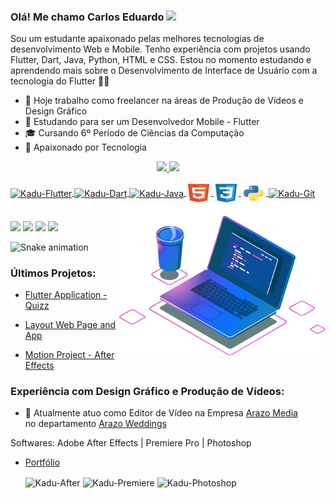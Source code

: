 ### Olá! Me chamo Carlos Eduardo <img width="25" src="https://raw.githubusercontent.com/luizfranzon/luizfranzon/main/media/outros/Hi.gif">

Sou um estudante apaixonado pelas melhores tecnologias de desenvolvimento Web e Mobile. Tenho experiência com projetos usando Flutter, Dart, Java, Python, HTML e CSS. Estou no momento estudando e aprendendo mais sobre o Desenvolvimento de Interface de Usuário com a tecnologia do Flutter 👩‍💻

- 🔭 Hoje trabalho como freelancer na áreas de Produção de Vídeos e Design Gráfico
- 🌱 Estudando para ser um Desenvolvedor Mobile - Flutter
- 🎓 Cursando 6º Período de Ciências da Computação
- 🖤 Apaixonado por Tecnologia

<div align="center">
  <a href="https://github.com/kaduediting">
  <img height="180em"src="https://github-readme-stats.vercel.app/api?username=kaduediting&show_icons=true&theme=tokyonight&include_all_commits=true&count_private=true"/>
  <img height="180em" src="https://github-readme-stats.vercel.app/api/top-langs/?username=kaduediting&layout=compact&langs_count=7&theme=tokyonight"/>
</div>
<div style="display: inline_block"><br>
  <img align="center" alt="Kadu-Flutter" height="30" width="40" src="https://cdn.jsdelivr.net/gh/devicons/devicon/icons/flutter/flutter-original.svg">
  <img align="center" alt="Kadu-Dart" height="30" width="40" src="https://cdn.jsdelivr.net/gh/devicons/devicon/icons/dart/dart-original-wordmark.svg">
  <img align="center" alt="Kadu-Java" height="30" width="40" src="https://cdn.jsdelivr.net/gh/devicons/devicon/icons/java/java-original.svg">
  <img align="center" alt="Kadu-HTML" height="30" width="40" src="https://raw.githubusercontent.com/devicons/devicon/master/icons/html5/html5-original.svg">
  <img align="center" alt="Kadu-CSS" height="30" width="40" src="https://raw.githubusercontent.com/devicons/devicon/master/icons/css3/css3-original.svg">
  <img align="center" alt="Kadu-Python" height="30" width="40" src="https://raw.githubusercontent.com/devicons/devicon/master/icons/python/python-original.svg">
  <img align="center" alt="Kadu-Git" height="30" width="40" src="https://cdn.jsdelivr.net/gh/devicons/devicon/icons/git/git-original.svg">
<img align="right" alt="logo-kadu"  width="330" src="https://github.com/kaduediting/kaduediting/blob/main/.github/workflows/computer.png">
</div>
  
##
 
 <div> 
  <a href="https://www.youtube.com/channel/UCT3AUW3jlYLQWk-3jPy8x0w" target="_blank"><img src="https://img.shields.io/badge/YouTube-FF0000?style=for-the-badge&logo=youtube&logoColor=white" target="_blank"></a>
  <a href="https://www.instagram.com/kadu.editing/" target="_blank"><img src="https://img.shields.io/badge/-Instagram-%23E4405F?style=for-the-badge&logo=instagram&logoColor=white" target="_blank"></a>
  <a href = "mailto:kadu.editing@gmail.com"><img src="https://img.shields.io/badge/-Gmail-%23333?style=for-the-badge&logo=gmail&logoColor=white" target="_blank"></a>
  <a href="https://www.linkedin.com/in/kadu-editing/" target="_blank"><img src="https://img.shields.io/badge/-LinkedIn-%230077B5?style=for-the-badge&logo=linkedin&logoColor=white" target="_blank"></a> 
 
  ![Snake animation](https://github.com/kaduediting/kaduediting/blob/output/github-contribution-grid-snake.svg)
 
</div>
  
  ### Últimos Projetos:
- [Flutter Application - Quizz](https://github.com/kaduediting/ProjetoQuizz)<br/>  

- [Layout Web Page and App](https://www.linkedin.com/posts/kadu-editing_webdesigner-layout-app-activity-6949104357678178304-DbXW?utm_source=linkedin_share&utm_medium=member_desktop_web)<br/>

- [Motion Project - After Effects](https://www.linkedin.com/posts/kadu-editing_motiondesign-project-aftereffects-activity-6949106581699497984-r8Af/?utm_source=linkedin_share&utm_medium=member_desktop_web)<br/>


### Experiência com Design Gráfico e Produção de Vídeos:
- 🎥 Atualmente atuo como Editor de Vídeo na Empresa [Arazo Media](https://www.arazomedia.com)<br/> no departamento [Arazo Weddings](https://www.arazoweddings.com)<br/>

Softwares:
Adobe After Effects | Premiere Pro | Photoshop

- [Portfólio](https://drive.google.com/drive/folders/1FhwInan69IwcyAF3-4PPQb_dJ2txByg5?usp=sharing)<br/>

  <img align="center" alt="Kadu-After" height="30" width="40" src="https://cdn.jsdelivr.net/gh/devicons/devicon/icons/aftereffects/aftereffects-original.svg">
  
  <img align="center" alt="Kadu-Premiere" height="30" width="40" src="https://cdn.jsdelivr.net/gh/devicons/devicon/icons/premierepro/premierepro-original.svg">
  
  <img align="center" alt="Kadu-Photoshop" height="30" width="40" src="https://cdn.jsdelivr.net/gh/devicons/devicon/icons/photoshop/photoshop-plain.svg">  
